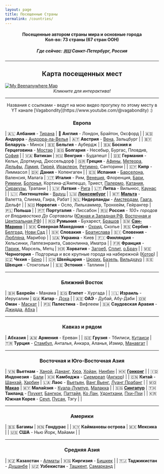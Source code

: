 ```yaml
---
layout: page
title: Посещенные Страны
permalink: /countries/
---
```


<div align="center">
<h4>Посещенные автором страны мира и основные города<br>
Кол-во: 73 страны (67 стран ООН)</h4>
<h5><b>Где сейчас: 🇷🇺 Санкт-Петербург, Россия</b></h5>
</div>

---

<div align="center">
<h2>Карта посещенных мест</h2>
</div>

<a href="https://beeneverywhere.net/user/polovinkin">
  <img src="https://beeneverywhere.net/staticmap/polovinkin.png" alt="My Beenanywhere Map">
</a>

<div align="center">
<i>Кликните для интерактива!</i>
</div>

---

<div align="center">
Названия с ссылками - ведут на мою видео прогулку по этому месту в YT канале [Vagabondity](https://www.youtube.com/@vagabondity) :)
</div>

<div align="center">
<h3>Европа</h3>
</div>

| 🇦🇱 **Албания** - [Тирана](https://youtu.be/BaN4Is3BSA8)                                       | 🏴󠁧󠁢󠁥󠁮󠁧󠁿 **Англия** - Лондон, Брайтон, Оксфорд                      |
| 🇦🇩 **Андорра** - [Андорра-ла-Велья](https://youtu.be/RVGwIhUi12Q)                             | 🇦🇹 **Австрия** - [Вена](https://youtube.com/shorts/0UgKbRWxLYU), Зальцбург                              |
| 🇧🇾 **Беларусь** - Минск                                       | 🇧🇪 **Бельгия** - Аубердж                                      |
| 🇧🇦 **Босния и Герцеговина** - [Мостар](https://youtube.com/shorts/wTr10DqOwZQ)                          | 🇧🇬 **Болгария** - Несебыр, Бургас, Пловдив, [София](https://youtube.com/shorts/8iPZHn4L6sI)             |
| 🇻🇦 **Ватикан**                                                | 🇭🇺 **Венгрия** - Будапешт                                     |
| 🇩🇪 **Германия** - Кельн, Дортмунд, Дюссельдорф                | 🇬🇷 **Греция** - [Афины](https://youtu.be/5GgUWcIkKtc), [Метеора](https://youtu.be/zb--ywwZnuI), [Дельфы](https://youtu.be/HWO7YTzJiNA), [Ламия](https://youtu.be/hxfSseqhWVw), [Пирей](https://youtu.be/AVlpzietJfs), [Ираклеон](https://youtu.be/5XqunWlrQ68), [Ретимно](https://youtu.be/37WpmBxm0zs), Санторини  |
| 🇨🇾 **Кипр** - Лиммасол                                        | 🇩🇰 **Дания** - Копенгаген                                     |
| 🇪🇸 **Испания** - [Барселона](https://youtu.be/1wQV9eonUvY), Валенсия, Малага                 | 🇮🇹 **Италия** - Рим, [Венеция](https://youtu.be/IRNXOziZiqg), Флоренция, [Бари](https://youtube.com/shorts/TWOrMh9CjNE), [Римини](https://youtu.be/6FrHjXIJ_cg), [Болонья](https://youtu.be/Ba-WHkA2kcM), Кортина-д'Ампеццо, Триест, [Палермо](https://youtube.com/shorts/MvPM6nOtbH0), [Катания](https://youtu.be/4cjn8GZuwpY), [Сиракузы](https://youtu.be/biE2EQFm7II), Трапани |
| 🇱🇻 **Латвия** - [Рига](https://youtube.com/shorts/zW9jMVH3c0A)                                          | 🇱🇹 **Литва** - Вильнюс, [Каунас](https://youtube.com/shorts/WzxZahwClIU)                                |
| 🇱🇮 **Лихтенштейн** - [Вадуц](https://youtube.com/shorts/PuOqH-0kr1U)                                    | 🇱🇺 **[Люксембург](https://youtube.com/shorts/UGAugMb0FeQ)**                                             |
| 🇲🇹 **[Мальта](https://youtube.com/shorts/OZs-uAWvM4E)** - Валетта, Слиема, Гзира, Рабат                 | 🇳🇱 **Нидерланды** - [Амстердам](https://youtube.com/shorts/qTaPMs4AEiY), [Гаага](https://youtube.com/shorts/M-NI8g6Q6R0), Дельфт                  |
| 🇳🇴 **Норвегия** - Осло, Лильхаммер, Тронхейм, Гейрангер       | 🇵🇱 **Польша**                                                 |
| 🇵🇹 **Португалия** - Лиссабон                                  | 🇷🇺 **Россия** - *100+ городов от Владивостока До Сортавалы* ([Южная и Западная РФ](https://youtube.com/playlist?list=PLaDYMLU12jjsV2jptfS9d8StSwvo7-1EA&si=qIfOqWHTxMZyFtt0), [Восточная и Центральная РФ](https://www.youtube.com/playlist?list=PLaDYMLU12jjt9QoxjpR5i5RjAJs4--DhI))     |
| 🇷🇴 **Румыния** - Бухарест, [Брашов](https://youtube.com/shorts/WADn7XdxNSI)                             | 🇸🇲 **[Сан-Марино](https://youtu.be/2kXkV1BIBn0)**                                             |
| 🇲🇰 **Северная Македония** - [Охрид](https://youtube.com/shorts/EMKP6nhfji0), Скопье                     | 🇷🇸 **Сербия** - [Белград](https://youtube.com/shorts/nvR9C1DUjtA), [Нови Сад](https://youtube.com/shorts/Vv8uXzVJ-F0)                             |
| 🇸🇰 **Словакия** - [Братислава](https://youtube.com/shorts/HYRxvJQhsHo)                                  | 🇸🇮 **Словения** - [Любляна](https://youtu.be/SrxGi_frkRM), Марибор                            |
| 🇺🇦 **Украина** - Киев                                         | 🇫🇮 **Финляндия** - Хельсинки, Лаппеэнранта, Савонлинна, Иматра |
| 🇫🇷 **Франция** - [Париж](https://youtube.com/shorts/0N0yPlB6Ks4), Марсель, Метц                         | 🇭🇷 **Хорватия** - [Загреб](https://youtu.be/JQu-jSFsrno), [Сплит](https://youtube.com/shorts/8Jbu0MxbJvw), [о.Брач](https://youtube.com/shorts/-Xnd8QeKkVk)                      |
| 🇲🇪 **Черногория** - Подгорица и все крупные города на набережной ([Котор](https://youtube.com/shorts/yrbAH0lrmn4)) | 🇨🇿 **Чехия** - [Брно](https://youtube.com/shorts/S5rM4NCfEXQ)                                        |
| 🇨🇭 **Швейцария** - [Цюрих](https://youtube.com/shorts/J-6JnidY1Uo), [Базель](https://youtube.com/shorts/kEipYrPXiUU), [Вильдхауз](https://youtube.com/shorts/P2QghzEgaL4)                   | 🇸🇪 **Швеция** - Стокгольм                                     |
| 🇪🇪 **Эстония** - Таллинн                                      |                                                               |

---

<div align="center">
<h3>Ближний Восток</h3>
</div>

| 🇧🇭 **Бахрейн** - Манама      | 🇪🇬 **Египет** - Хургада                 |
| 🇮🇱 **Израиль** - Иерусалим   | 🇶🇦 **Катар** - [Доха](https://youtu.be/TyK2pIVCqSc)                     |
| 🇦🇪 **ОАЭ** - Дубай, Абу-Даби | 🇴🇲 **Оман** - [Маскат](https://youtube.com/shorts/ea79cQUctbs)                    |
| 🇵🇸 **Палестина** - Вифлеем   | 🇸🇦 **Саудовская Аравия** - [Джидда](https://youtu.be/5cMNYbJLwz8), [Абха](https://youtu.be/zuiDUchLj2E) |

---

<div align="center">
<h3>Кавказ и рядом</h3>
</div>

| **Абхазия**                      | 🇦🇲 **Армения** - Ереван                                           |
| 🇬🇪 **Грузия** - Тбилиси, [Кутаиси](https://youtu.be/oHz_mHug3Mk) | 🇹🇷 **Турция** - [Стамбул](https://youtu.be/tujLDNFFRnU), Анталья, Анкара, Аланья, Измир, [Манавгат](https://youtu.be/zHmOR1SLePU) |

---

<div align="center">
<h3>Восточная и Юго-Восточная Азия</h3>
</div>

| 🇻🇳 **Вьетнам** - [Ханой](https://youtu.be/7TyzQkGWBAY), [Дананг](https://youtu.be/zsOP6V0cHH0), [Хюэ](https://youtu.be/dXp024JWF9A), [Хойан](https://youtu.be/vlutsVC89XY), [Нинбин](https://youtu.be/lsyMFaE_CVk) | 🇭🇰 **[Гонконг](https://youtu.be/wUWlAWFCq4A)**                                               |
| 🇮🇩 **Индонезия** - [Бали](https://youtu.be/4t1NUfCZgto)                            | 🇰🇭 **Камбоджа** - [Сиемреап](https://youtu.be/Yr_o5rgxwHs) ([Ангкор](https://youtu.be/kA0-CTipZfE))                          | 
| 🇨🇳 **Китай** - [Шанхай](https://youtu.be/MMklfJpGXzA), [Харбин](https://youtu.be/zkLri0LQCG4)                      | 🇱🇦 **Лаос** - [Вьетьян](https://youtu.be/rTL0KAEiNTA), [Ванг Вьенг](https://youtu.be/lqpRqGfqQgs), [Луанг Прабанг](https://youtu.be/Uq9tEHDRWI4)             |
| 🇲🇴 **[Макао](https://youtu.be/x1Dlmp_jeI8)**                                       | 🇲🇾 **Малайзия** - [Куала-Лумпур](https://youtu.be/VM66tgxsmOA), [Малакка](https://youtu.be/coSoUcKzdgg)                      |
| 🇸🇬 **[Сингапур](https://youtu.be/IVVYd3KrzgE)**                                    | 🇹🇭 **Таиланд** - [Пхукет](https://youtu.be/vlutsVC89XY), [Бангкок](https://youtu.be/KP_9O_mwDyA), [Паттайя](https://youtu.be/VORUlI_hzSc), [Ко Лан](https://youtu.be/pq6Mteb-VQM), [Удонтхани](https://youtu.be/Gd6SZuo5q_0), [Пхи-Пхи](https://youtu.be/DopckiNU1NU) |
| 🇰🇷 **Южная Корея** - [Сеул](https://youtu.be/IGOOa7oMFA8), [Пусан](https://youtu.be/leIgKk24F-Q), Тэгу             |                                                              |

---

<div align="center">
<h3>Америки</h3>
</div>

| 🇧🇸 **Багамы**                 | 🇭🇳 **Гондурас** |
| 🇰🇾 **Каймановы острова**      | 🇲🇽 **Мексика**  |
| 🇺🇸 **США** - Нью Йорк, Майами |                |

---

<div align="center">
<h3>Средняя Азия</h3>
</div>

| 🇰🇿 **Казахстан** - [Алматы](https://youtu.be/QpZS9t63m58)     | 🇰🇬 **Киргизия** - [Бишкек](https://youtu.be/-wgb39DpdiM)    |
| 🇹🇯 **Таджикистан** - [Душанбе](https://youtu.be/8DkO-zlzXt8)  | 🇺🇿 **Узбекистан** - [Ташкент](https://youtu.be/UJgBniTjx0I), [Самарканд](https://youtu.be/SFLEzGFI0eg) |


<!-- Генератор карты посещенных стран-->
<!-- https://visitedplaces.com/world/?map=world&projection=geoNaturalEarth1&theme=light-yellow&water=1&graticule=0&names=1&duration=2000&placeduration=100&slider=0&autoplay=0&autozoom=none&autostep=0&home=RU&places=~AL_AD_AM_AT_BY_BE_BA_BG_HR_CY_CZ_DK_EE_FI_FR_GE_DE_GR_HU_IT_KZ_LV_LI_LT_LU_MT_ME_NL_MK_NO_PL_PT_RO_SM_RS_SK_SI_ES_SE_CH_TR_UA_GB_VA_BS_KY_HN_MX_US_EG_BH_CN_HK_IL_KG_LA_MO_MY_OM_PS_QA_SA_SG_KR_TH_AE_UZ_VN_RU_ID -->
